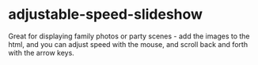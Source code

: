 # adjustable-speed-slideshow

Great for displaying family photos or party scenes - add the images to the html, and you can adjust speed with the mouse, and scroll back and forth with the arrow keys.
